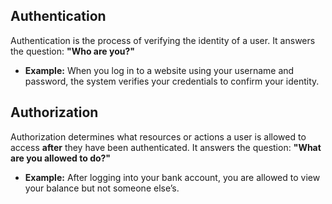 
## Authentication

Authentication is the process of verifying the identity of a user. It answers the question: **"Who are you?"**

- **Example:** When you log in to a website using your username and password, the system verifies your credentials to confirm your identity.

## Authorization

Authorization determines what resources or actions a user is allowed to access **after** they have been authenticated. It answers the question: **"What are you allowed to do?"**

- **Example:** After logging into your bank account, you are allowed to view your balance but not someone else’s.
